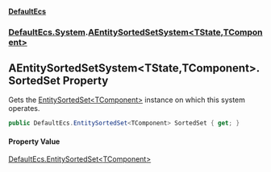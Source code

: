 #### [DefaultEcs](DefaultEcs.md 'DefaultEcs')
### [DefaultEcs.System](DefaultEcs.md#DefaultEcs.System 'DefaultEcs.System').[AEntitySortedSetSystem&lt;TState,TComponent&gt;](AEntitySortedSetSystem_TState,TComponent_.md 'DefaultEcs.System.AEntitySortedSetSystem<TState,TComponent>')

## AEntitySortedSetSystem<TState,TComponent>.SortedSet Property

Gets the [EntitySortedSet&lt;TComponent&gt;](EntitySortedSet_TComponent_.md 'DefaultEcs.EntitySortedSet<TComponent>') instance on which this system operates.

```csharp
public DefaultEcs.EntitySortedSet<TComponent> SortedSet { get; }
```

#### Property Value
[DefaultEcs.EntitySortedSet&lt;](EntitySortedSet_TComponent_.md 'DefaultEcs.EntitySortedSet<TComponent>')[TComponent](AEntitySortedSetSystem_TState,TComponent_.md#DefaultEcs.System.AEntitySortedSetSystem_TState,TComponent_.TComponent 'DefaultEcs.System.AEntitySortedSetSystem<TState,TComponent>.TComponent')[&gt;](EntitySortedSet_TComponent_.md 'DefaultEcs.EntitySortedSet<TComponent>')